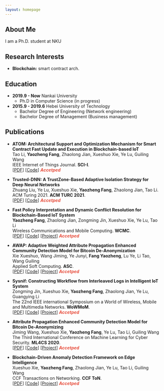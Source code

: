```yaml
---
layout: homepage
---
```


## About Me

I am a Ph.D. student at NKU

## Research Interests

- **Blockchain:** smart contract arch.

## Education

- **2019.9 - Now** Nankai University
  + Ph.D in Computer Science (in progress)
- **2015.9 - 2019.6** Hebei University of Technology
  + Bachelor Degree of Engineering (Network engineering)
  + Bachelor Degree of Management (Business management)

## Publications

- **ATOM: Architectural Support and Optimization Mechanism for Smart Contract Fast Update and Execution in Blockchain-based IoT**
  <br>
  Tao Li, **Yaozheng Fang**, Zhaolong Jian, Xueshuo Xie, Ye Lu, Guiling Wang
  <br>
  IEEE Internet of Things Journal. **SCI-I**.
  <br>
  [[PDF](https://arxiv.org/pdf/2002.10211.pdf)] [[Code](https://github.com/yaoyao-liu/mnemonics)] <strong><i style="color:#e74d3c">Accetped</i></strong>

- **Trusted-DNN: A TrustZone-Based Adaptive Isolation Strategy for Deep Neural Networks**
  <br>
  Zhuang Liu, Ye Lu, Xueshuo Xie, **Yaozheng Fang**, Zhaolong Jian, Tao Li.
  <br>
  ACM Turing 2021. **ACM TURC 2021**.
  <br>
  [[PDF](http://papers.nips.cc/paper/9216-learning-to-self-train-for-semi-supervised-few-shot-classification.pdf)] [[Code](https://github.com/xinzheli1217/learning-to-self-train)] <strong><i style="color:#e74d3c">Accetped</i></strong>

- **Fast Policy Interpretation and Dynamic Conflict Resolution for Blockchain-Based IoT System**
  <br>
  **Yaozheng Fang**, Zhaolong Jian, Zongming Jin, Xueshuo Xie, Ye Lu, Tao Li
  <br>
  Wireless Communications and Mobile Computing. **WCMC**.
  <br>
  [[PDF](http://openaccess.thecvf.com/content_CVPR_2019/papers/Sun_Meta-Transfer_Learning_for_Few-Shot_Learning_CVPR_2019_paper.pdf)] [[Code](https://github.com/yaoyao-liu/meta-transfer-learning)] [[Project](https://mtl.yyliu.net/)] <strong><i style="color:#e74d3c">Accetped</i></strong>
  
- **AWAP: Adaptive Weighted Attribute Propagation Enhanced Community Detection Model for Bitcoin De-Anonymization**
  <br>
  Xie Xueshuo, Wang Jiming, Ye Junyi, **Fang Yaozheng**, Lu Ye, Li Tao, Wang Guiling
  <br>
 Applied Soft Computing. **ASC**.
  <br>
  [[PDF](http://openaccess.thecvf.com/content_CVPR_2019/papers/Sun_Meta-Transfer_Learning_for_Few-Shot_Learning_CVPR_2019_paper.pdf)] [[Code](https://github.com/yaoyao-liu/meta-transfer-learning)] [[Project](https://mtl.yyliu.net/)] <strong><i style="color:#e74d3c">Accetped</i></strong>

- **Sysnif: Constructing Workflow from Interleaved Logs in Intelligent IoT System**
  <br>
  Zongming Jin, Xueshuo Xie, **Yaozheng Fang**, Zhaolong Jian, Ye Lu, Guangying Li
  <br>
  The 22nd IEEE international Symposium on a World of Wireless, Mobile and Multimedia Networks. **WoWMoM**.
  <br>
  [[PDF](http://openaccess.thecvf.com/content_CVPR_2019/papers/Sun_Meta-Transfer_Learning_for_Few-Shot_Learning_CVPR_2019_paper.pdf)] [[Code](https://github.com/yaoyao-liu/meta-transfer-learning)] [[Project](https://mtl.yyliu.net/)] <strong><i style="color:#e74d3c">Accetped</i></strong>
  
- **Attribute Propagation Enhanced Community Detection Model for Bitcoin De-Anonymizing**
  <br>
  Jiming Wang, Xueshuo Xie, **Yaozheng Fang**, Ye Lu, Tao Li, Guiling Wang
  <br>
  The Third International Conference on Machine Learning for Cyber Security. **ML4CS 2020**.
  <br>
  [[PDF](http://openaccess.thecvf.com/content_CVPR_2019/papers/Sun_Meta-Transfer_Learning_for_Few-Shot_Learning_CVPR_2019_paper.pdf)] [[Code](https://github.com/yaoyao-liu/meta-transfer-learning)] [[Project](https://mtl.yyliu.net/)] <strong><i style="color:#e74d3c">Accetped</i></strong>
  
- **Blockchain-Driven Anomaly Detection Framework on Edge Intelligence**
  <br>
  Xueshuo Xie, **Yaozheng Fang**, Zhaolong Jian, Ye Lu, Tao Li, Guiling Wang
  <br>
  CCF Transactions on Networking. **CCF ToN**.
  <br>
  [[PDF](http://openaccess.thecvf.com/content_CVPR_2019/papers/Sun_Meta-Transfer_Learning_for_Few-Shot_Learning_CVPR_2019_paper.pdf)] [[Code](https://github.com/yaoyao-liu/meta-transfer-learning)] [[Project](https://mtl.yyliu.net/)] <strong><i style="color:#e74d3c">Accetped</i></strong>
